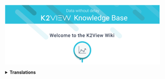 ![image](/articles/images/welcome_to_wiki.png)

<details>
<summary markdown="span"><strong>Translations<strong></summary>
<ul>
  
<li><a href="/articles/09_translations/01_translations_overview_and_use_cases.md">Translations Overview</a></li>
</ul>
<ul>
  
<li><a href="/articles/09_translations/02_creating_a_new_translation_in_fabric.md">Creating a New Translation in Fabric</a></li>
</ul>
<ul>
  
<li><a href="/articles/09_translations/03_data_population_in_a_translation.md">Data Population in Translation</a></li>
</ul>
<ul>
  
<li><a href="/articles/09_translations/04_using_translations_in_fabric.md">Using Translations in Fabric</a></li>
</ul>
<ul>
  
<li><a href="/articles/09_translations/05_translations_code_examples.md">Translations Code Examples</a></li>
</ul>
</details>
